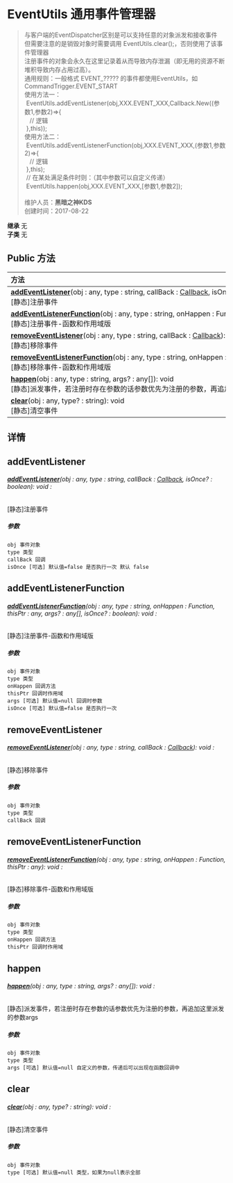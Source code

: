 # EventUtils 通用事件管理器
>与客户端的EventDispatcher区别是可以支持任意的对象派发和接收事件<br>但需要注意的是销毁对象时需要调用 EventUtils.clear();，否则使用了该事件管理器<br>注册事件的对象会永久在这里记录着从而导致内存泄漏（即无用的资源不断堆积导致内存占用过高）。<br>通用规则：一般格式 EVENT_????? 的事件都使用EventUtils，如CommandTrigger.EVENT_START<br>使用方法一：<br>&nbsp;EventUtils.addEventListener(obj,XXX.EVENT_XXX,Callback.New((参数1,参数2)=>{<br>&nbsp;&nbsp;&nbsp;// 逻辑<br>&nbsp;},this));<br>使用方法二：<br>&nbsp;EventUtils.addEventListenerFunction(obj,XXX.EVENT_XXX,(参数1,参数2)=>{<br>&nbsp;&nbsp;&nbsp;// 逻辑<br>&nbsp;},this);<br>&nbsp;// 在某处满足条件时则：（其中参数可以自定义传递）<br>&nbsp;EventUtils.happen(obj,XXX.EVENT_XXX,[参数1,参数2]);<br><br>
>维护人员：**黑暗之神KDS**  
>创建时间：2017-08-22

**继承**  无<br>
**子类**  无<br>


## Public 方法
|<div style="width:1000px;text-align:left" >方法</div>   |
| ---  |
| **[addEventListener](#addeventlistener)**(obj : any,  type : string,  callBack : [Callback](/zh_hans/library/2d/common/datastructures/callback),  isOnce? : boolean): void<br>[静态]注册事件
| **[addEventListenerFunction](#addeventlistenerfunction)**(obj : any,  type : string,  onHappen : Function,  thisPtr : any,  args? : any[],  isOnce? : boolean): void<br>[静态]注册事件-函数和作用域版
| **[removeEventListener](#removeeventlistener)**(obj : any,  type : string,  callBack : [Callback](/zh_hans/library/2d/common/datastructures/callback)): void<br>[静态]移除事件
| **[removeEventListenerFunction](#removeeventlistenerfunction)**(obj : any,  type : string,  onHappen : Function,  thisPtr : any): void<br>[静态]移除事件-函数和作用域版
| **[happen](#happen)**(obj : any,  type : string,  args? : any[]): void<br>[静态]派发事件，若注册时存在参数的话参数优先为注册的参数，再追加这里派发的参数args
| **[clear](#clear)**(obj : any,  type? : string): void<br>[静态]清空事件

## 详情



## addEventListener
###### **[addEventListener](#addeventlistener)**(obj : any,  type : string,  callBack : [Callback](/zh_hans/library/2d/common/datastructures/callback),  isOnce? : boolean): void :
[静态]注册事件
##### 参数
	obj 事件对象
	type 类型
	callBack 回调
	isOnce [可选] 默认值=false 是否执行一次 默认 false



## addEventListenerFunction
###### **[addEventListenerFunction](#addeventlistenerfunction)**(obj : any,  type : string,  onHappen : Function,  thisPtr : any,  args? : any[],  isOnce? : boolean): void :
[静态]注册事件-函数和作用域版
##### 参数
	obj 事件对象
	type 类型
	onHappen 回调方法
	thisPtr 回调时作用域
	args [可选] 默认值=null 回调时参数
	isOnce [可选] 默认值=false 是否执行一次



## removeEventListener
###### **[removeEventListener](#removeeventlistener)**(obj : any,  type : string,  callBack : [Callback](/zh_hans/library/2d/common/datastructures/callback)): void :
[静态]移除事件
##### 参数
	obj 事件对象
	type 类型
	callBack 回调



## removeEventListenerFunction
###### **[removeEventListenerFunction](#removeeventlistenerfunction)**(obj : any,  type : string,  onHappen : Function,  thisPtr : any): void :
[静态]移除事件-函数和作用域版
##### 参数
	obj 事件对象
	type 类型
	onHappen 回调方法
	thisPtr 回调时作用域



## happen
###### **[happen](#happen)**(obj : any,  type : string,  args? : any[]): void :
[静态]派发事件，若注册时存在参数的话参数优先为注册的参数，再追加这里派发的参数args
##### 参数
	obj 事件对象
	type 类型
	args [可选] 默认值=null 自定义的参数，传递后可以出现在函数回调中



## clear
###### **[clear](#clear)**(obj : any,  type? : string): void :
[静态]清空事件
##### 参数
	obj 事件对象
	type [可选] 默认值=null 类型，如果为null表示全部





